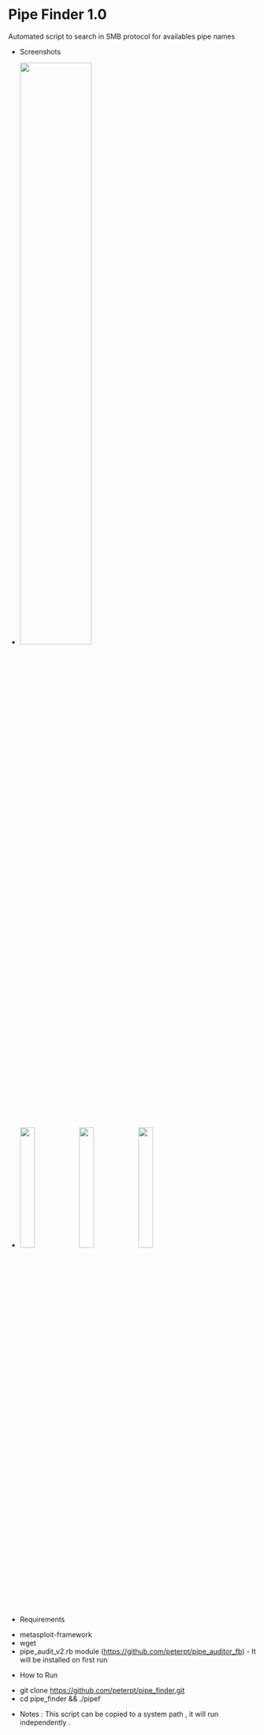 # Pipe Finder 1.0
Automated script to search in SMB protocol for availables pipe names

* Screenshots
- <img src="https://s2.postimg.org/ceu9nan09/help.jpg" width="55%"></img>

- <img src="https://s2.postimg.org/spudjjuc9/install.jpg" width="25%"></img><img src="https://s2.postimg.org/w32m67b1l/ipscan.jpg" width="25%"></img><img src="https://s2.postimg.org/k8uv85cnd/listscan.jpg" width="25%"></img>

* Requirements
- metasploit-framework
- wget
- pipe_audit_v2.rb module (https://github.com/peterpt/pipe_auditor_fb) - It will be installed on first run

* How to Run

- git clone https://github.com/peterpt/pipe_finder.git
- cd pipe_finder && ./pipef

* Notes :
This script can be copied to a system path , it will run independently .
